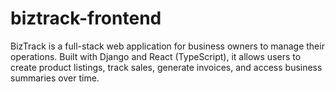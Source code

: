 # biztrack-frontend
BizTrack is a full-stack web application for business owners to manage their operations. Built with Django and React (TypeScript), it allows users to create product listings, track sales, generate invoices, and access business summaries over time.
